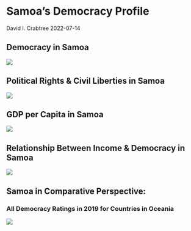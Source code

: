 Samoa’s Democracy Profile
================
David I. Crabtree
2022-07-14

## Democracy in Samoa

![](C:\Users\David\Desktop\PROGRA~1\FILESA~1\DEMOCR~1\reports\SAMOA_~1/figure-gfm/Demscore-1.png)<!-- -->

## Political Rights & Civil Liberties in Samoa

![](C:\Users\David\Desktop\PROGRA~1\FILESA~1\DEMOCR~1\reports\SAMOA_~1/figure-gfm/Political%20Rights%20&%20Civil%20Libs-1.png)<!-- -->

## GDP per Capita in Samoa

![](C:\Users\David\Desktop\PROGRA~1\FILESA~1\DEMOCR~1\reports\SAMOA_~1/figure-gfm/GDP%20per%20Capita-1.png)<!-- -->

## Relationship Between Income & Democracy in Samoa

![](C:\Users\David\Desktop\PROGRA~1\FILESA~1\DEMOCR~1\reports\SAMOA_~1/figure-gfm/Income%20&%20Dem-1.png)<!-- -->

## Samoa in Comparative Perspective:

### All Democracy Ratings in 2019 for Countries in Oceania

![](C:\Users\David\Desktop\PROGRA~1\FILESA~1\DEMOCR~1\reports\SAMOA_~1/figure-gfm/Democracy%20in%20Comparative%20Perspective-1.png)<!-- -->
